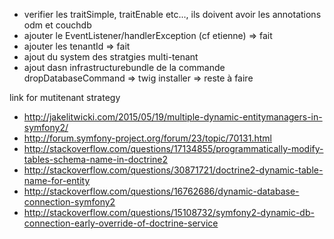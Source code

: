 * verifier les traitSimple, traitEnable etc..., ils doivent avoir les annotations odm et couchdb
* ajouter le EventListener/handlerException (cf etienne)  => fait
* ajouter les tenantId => fait
* ajout du system des stratgies multi-tenant
* ajout dasn infrastructurebundle de la commande dropDatabaseCommand => twig installer => reste à faire

link for mutitenant strategy
- http://jakelitwicki.com/2015/05/19/multiple-dynamic-entitymanagers-in-symfony2/
- http://forum.symfony-project.org/forum/23/topic/70131.html
- http://stackoverflow.com/questions/17134855/programmatically-modify-tables-schema-name-in-doctrine2
- http://stackoverflow.com/questions/30871721/doctrine2-dynamic-table-name-for-entity
- http://stackoverflow.com/questions/16762686/dynamic-database-connection-symfony2
- http://stackoverflow.com/questions/15108732/symfony2-dynamic-db-connection-early-override-of-doctrine-service
